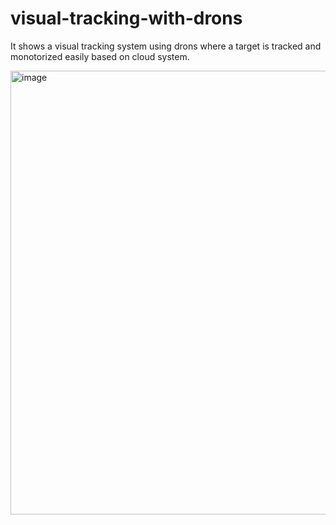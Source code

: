 # visual-tracking-with-drons
It shows a visual tracking system using drons where a target is tracked and monotorized easily based on cloud system.


<img width="710" alt="image" src="https://user-images.githubusercontent.com/52392004/167048892-aa59253d-62a6-48b8-888f-1abaab3dd81a.png">
